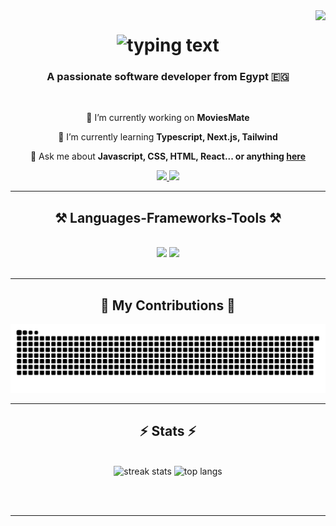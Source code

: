 <img align="right" src="https://visitor-badge.laobi.icu/badge?page_id=rashaaad19.rashaaad19" />
<h1 align="center">
    <img alt="typing text" src="https://readme-typing-svg.herokuapp.com/?font=Righteous&size=35&color=00F747FF&center=true&vCenter=true&width=500&height=70&duration=4000&lines=Hi+There!+👋;+I'm+Youssef+Rashad!;" />
</h1>
<h3 align="center">A passionate software developer from Egypt 🇪🇬</h3>
<br/>
<div align="center">
  
🔭 I’m currently working on **MoviesMate** 
  
🌱 I’m currently learning **Typescript, Next.js, Tailwind**

💬 Ask me about **Javascript, CSS, HTML, React... or anything [here](https://github.com/rashaaad19/rashaaad19/issues)**


</div>
<div align="center">
  <a href="mailto:rashaaad.19@gmail.com">
    <img src="https://img.shields.io/badge/Gmail-333333?style=for-the-badge&logo=gmail&logoColor=red"/>
  </a>
  <a href="https://www.linkedin.com/in/rashaaad19">
    <img src="https://img.shields.io/badge/LinkedIn-0077B5?style=for-the-badge&logo=linkedin&logoColor=white"/>
  </a>
  <hr/>
  <h2 align="center">⚒️ Languages-Frameworks-Tools ⚒️</h2>
  <br/>
  <div align="center">
    <img src="https://skillicons.dev/icons?i=html,css,js,c,cpp,python,react,firebase,redux,jest,vscode" 
      <br/>
    <img src="https://skillicons.dev/icons?i=mui,figma,netlify,latex,npm,git,github,vite,vitest,regex,sass,styledcomponents" />
  </div>
  <br/>
  <hr/>
  <div align="center">
    <h2>🐍 My Contributions 🐍</h2>
      <img alt="snake eating my contributions" src="https://raw.githubusercontent.com/rashaaad19/rashaaad19/output/github-contribution-grid-snake.svg" />
      <br/>
      
  </div>
  <hr/>
  <h2 align="center">⚡ Stats ⚡</h2>
<br>
<div align="center">
  <img width=390 src="https://streak-stats.demolab.com?user=rashaaad19&theme=react&border_radius=10" alt="streak stats" />
  <img width=390 src="https://github-readme-stats.vercel.app/api/top-langs/?username=rashaaad19&hide=HTML&langs_count=8&layout=compact&theme=react&border_radius=10&size_weight=0.5&count_weight=0.5&exclude_repo=github-readme-stats" alt="top langs" />

<!--     <img width=390 src="https://github-readme-stats.vercel.app/api?username=rashaaad19&count_private=true&show_icons=true&theme=react&rank_icon=github&border_radius=10" alt="readme stats" />
 -->
  <br/>
</div>

<br/><br/>

<hr/>


</div>




